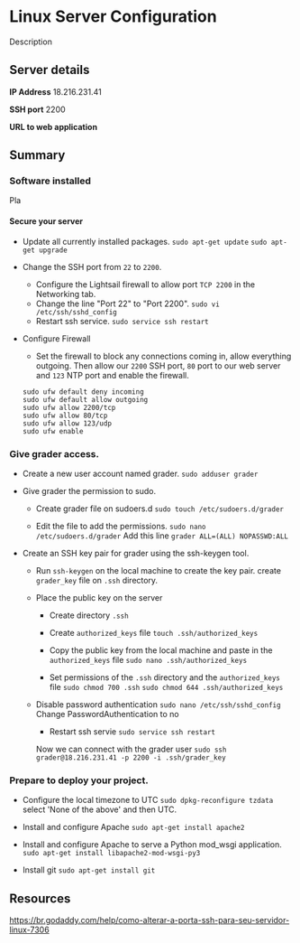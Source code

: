 # Linux Server Configuration
Description

## Server details

**IP Address**
18.216.231.41

**SSH port**
2200

**URL to web application**


## Summary

### Software installed
Pla

#### Secure your server
* Update all currently installed packages.
    `sudo apt-get update`
    `sudo apt-get upgrade`

* Change the SSH port from `22` to `2200`.
  * Configure the Lightsail firewall to allow port `TCP 2200` in the Networking tab.
  * Change the line "Port 22" to "Port 2200".
    `sudo vi /etc/ssh/sshd_config`
  * Restart ssh service.
    `sudo service ssh restart`

* Configure Firewall
    * Set the firewall to block any connections coming in, allow everything outgoing.
    Then allow our `2200` SSH port, `80` port to our web server and `123` NTP port and enable the firewall.
    ```
    sudo ufw default deny incoming
    sudo ufw default allow outgoing
    sudo ufw allow 2200/tcp
    sudo ufw allow 80/tcp
    sudo ufw allow 123/udp
    sudo ufw enable
    ```

### Give grader access.
  * Create a new user account named grader.
    `sudo adduser grader`

  * Give grader the permission to sudo.
    * Create grader file on sudoers.d
      `sudo touch /etc/sudoers.d/grader`

    * Edit the file to add the permissions.
      `sudo nano /etc/sudoers.d/grader`
      Add this line `grader ALL=(ALL) NOPASSWD:ALL`

  * Create an SSH key pair for grader using the ssh-keygen tool.
    * Run `ssh-keygen` on the local machine to create the key pair.
      create `grader_key` file on `.ssh` directory.

    * Place the public key on the server
      * Create directory `.ssh`
      * Create `authorized_keys` file
        `touch .ssh/authorized_keys`
      * Copy the public key from the local machine and paste in the `authorized_keys` file
        `sudo nano .ssh/authorized_keys`

      * Set permissions of the `.ssh` directory and the `authorized_keys` file
        `sudo chmod 700 .ssh`
        `sudo chmod 644 .ssh/authorized_keys`

    * Disable password authentication
      `sudo nano /etc/ssh/sshd_config`
      Change PasswordAuthentication to no

      * Restart ssh servie
      `sudo service ssh restart`

      Now we can connect with the grader user
      `sudo ssh grader@18.216.231.41 -p 2200 -i .ssh/grader_key`

### Prepare to deploy your project.
  * Configure the local timezone to UTC
    `sudo dpkg-reconfigure tzdata` select 'None of the above' and then UTC.

  * Install and configure Apache
    `sudo apt-get install apache2`

  * Install and configure Apache to serve a Python mod_wsgi application.
    `sudo apt-get install libapache2-mod-wsgi-py3`

  * Install git
    `sudo apt-get install git`

## Resources
https://br.godaddy.com/help/como-alterar-a-porta-ssh-para-seu-servidor-linux-7306

